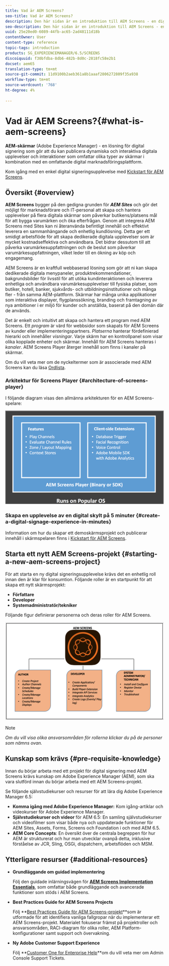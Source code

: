 ```yaml
---
title: Vad är AEM Screens?
seo-title: Vad är AEM Screens?
description: Den här sidan är en introduktion till AEM Screens - en digital signeringslösning som gör att du kan publicera dynamiska och interaktiva digitala upplevelser och interaktioner som involverar olika typer av skärmar i kombination med en omfattande digital marknadsföringsplattform. Här finns en översikt över skärmens arkitektur med olika roller som är inblandade i projektutvecklingen.
seo-description: Den här sidan är en introduktion till AEM Screens - en digital signeringslösning som gör att du kan publicera dynamiska och interaktiva digitala upplevelser och interaktioner som involverar olika typer av skärmar i kombination med en omfattande digital marknadsföringsplattform. Här finns en översikt över skärmens arkitektur med olika roller som är inblandade i projektutvecklingen.
uuid: 25e20ed0-6089-44fb-ac65-2ad48111d18b
contentOwner: User
content-type: reference
topic-tags: introduction
products: SG_EXPERIENCEMANAGER/6.5/SCREENS
discoiquuid: f30bfdba-8db6-482b-8d0c-2818fc58e2b1
docset: aem65
translation-type: tm+mt
source-git-commit: 11d9100b2aeb361a8b1aaaf2806272809f35a938
workflow-type: tm+mt
source-wordcount: '768'
ht-degree: 4%

---
```



# Vad är AEM Screens?{#what-is-aem-screens}

**AEM-skärmar** (Adobe Experience Manager) - en lösning för digital signering som gör att du kan publicera dynamiska och interaktiva digitala upplevelser och interaktioner som omfattar olika typer av skärmar i kombination med en omfattande digital marknadsföringsplattform.

Kom igång med en enkel digital signeringsupplevelse med [Kickstart för AEM Screens](kickstart-for-aem-screens.md).

## Översikt {#overview}

**AEM Screens** bygger på den gedigna grunden för ***AEM Sites*** och gör det möjligt för marknadsförare och IT-personal att skapa och hantera upplevelser på flera digitala skärmar som påverkar butikens/platsens mål för att bygga varumärken och öka efterfrågan. Genom att integrera AEM Screens med Sites kan ni återanvända befintligt innehåll och effektivt leverera en sammanhängande och enhetlig kundlösning. Detta ger ett smidigt arbetsflöde för att skapa dedikerade digitala upplevelser som är mycket kostnadseffektiva och användbara. Det bidrar dessutom till att påverka varumärkesuppfattningen och de beslut som påverkar varumärkesuppfattningen, vilket leder till en ökning av köp och engagemang.

AEM Screens är en kraftfull webbaserad lösning som gör att ni kan skapa dedikerade digitala menypaneler, produktrekommendationer, bakgrundsbilder för livsstil för att utöka kundinteraktionen och leverera enhetliga och användbara varumärkesupplevelser till fysiska platser, som butiker, hotell, banker, sjukvårds- och utbildningsinstitutioner och många fler - från samma AEM-plattform. Skärmar har många unika applikationer som interaktiva displayer, flygplanssökning, branding och framtagning av nya ambitioner i er miljö för kunder och anställda, baserat på den domän där de används.

Det är enkelt och intuitivt att skapa och hantera ett program med AEM Screens. Ett *program* är värd för webbsidor som skapats för AEM Screens av kunder eller implementeringspartners. *Platserna* hanterar fördefinierad hierarki och innehåller *visningar*. Varje skärm har en kontrollpanel som visar olika kopplade enheter och skärmar. Innehåll för AEM Screens hanteras i *kanaler*. AEM Screens Player återger innehåll som finns i kanaler på skärmar.

Om du vill veta mer om de nyckeltermer som är associerade med AEM Screens kan du läsa [Ordlista](screens-glossary.md).

### Arkitektur för Screens Player {#architecture-of-screens-player}

I följande diagram visas den allmänna arkitekturen för en AEM Screens-spelare:

![chlimage_1-29](assets/chlimage_1-29.png)

### Skapa en upplevelse av en digital skylt på 5 minuter {#create-a-digital-signage-experience-in-minutes}

Information om hur du skapar ett demoskärmsprojekt och publicerar innehåll i skärmspelaren finns i [Kickstart för AEM Screens](kickstart-for-aem-screens.md).

## Starta ett nytt AEM Screens-projekt {#starting-a-new-aem-screens-project}

För att starta en ny digital signeringsupplevelse krävs det en enhetlig roll innan den är klar för konsumtion. Följande roller är en startpunkt för att skapa ett nytt skärmsprojekt:

* **Författare**
* **Developer**
* **Systemadministratör/tekniker**

Följande figur definierar personerna och deras roller för AEM Screens.

![chlimage_1-30](assets/chlimage_1-30.png)

>[!NOTE]
>
>*Om du vill visa olika ansvarsområden för rollerna klickar du på de personer som nämns ovan.*

## Kunskap som krävs {#pre-requisite-knowledge}

Innan du börjar arbeta med ett projekt för digital signering med AEM Screens krävs kunskap om Adobe Experience Manager (AEM), som ska vara slutförd innan du börjar arbeta med ett AEM Screens-projekt.

Se följande självstudiekurser och resurser för att lära dig Adobe Experience Manager 6.5:

* **Komma igång med Adobe Experience Manager:** Kom igång-artiklar och videokurser för Adobe Experience Manager.
* **Självstudiekurser och videor** för AEM 6.5: En samling självstudiekurser och videofilmer som visar både nya och uppdaterade funktioner för AEM Sites, Assets, Forms, Screens och Foundation i och med AEM 6.5.
* **AEM Core Concepts**: En översikt över de centrala begreppen för hur AEM är strukturerat och hur man utvecklar ovanpå detta, inklusive förståelse av JCR, Sling, OSGi, dispatchern, arbetsflöden och MSM.

## Ytterligare resurser {#additional-resources}

* **Grundläggande om guidad implementering**

   Följ den guidade inlärningsvägen för **[AEM Screens Implementation Essentials](https://guided.adobe.com/?launch=AEM-7a#recommended/solutions/experience-manager)**, som omfattar både grundläggande och avancerade funktioner som stöds i AEM Screens.

* **Best Practices Guide for AEM Screens Projects**

   Följ **[Best Practices Guide för AEM Screens-projekt](https://docs.adobe.com/content/help/en/experience-manager-screens/using/about-guide.html)**som är utformade för att identifiera vanliga fallgropar när du implementerar ett AEM Screens-projekt. Materialet fokuserar främst på projektroller och ansvarsområden, RACI-diagram för olika roller, AEM Platform-konfigurationer samt support och övervakning.

* **Ny Adobe Customer Support Experience**

   Följ **[Customer One for Enterprise Help](https://docs.adobe.com/content/help/en/customer-one/using/home.htmlhome.html#)**om du vill veta mer om Admin Console Support Tickets.
